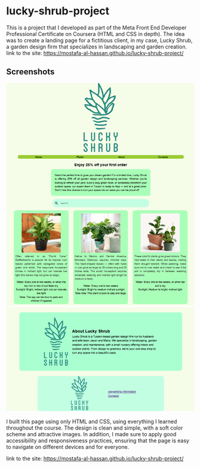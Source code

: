 # lucky-shrub-project
This is a project that I developed as part of the Meta Front End Developer Professional Certificate on Coursera (HTML and CSS in depth). The idea was to create a landing page for a fictitious client, in my case, Lucky Shrub, a garden design firm that specializes in landscaping and garden creation.
link to the site:  https://mostafa-al-hassan.github.io/lucky-shrub-project/
## Screenshots 
![Page Preview](screenshots/screenshot1.png)
![Page Preview](screenshots/screenshot2.png)

I built this page using only HTML and CSS, using everything I learned throughout the course. The design is clean and simple, with a soft color scheme and attractive images.
In addition, I made sure to apply good accessibility and responsiveness practices, ensuring that the page is easy to navigate on different devices and for everyone.

link to the site:  https://mostafa-al-hassan.github.io/lucky-shrub-project/

